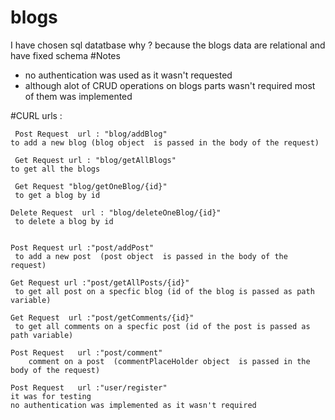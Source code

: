 # blogs

I have chosen sql datatbase
why ?
    because the blogs data are relational and have fixed schema 
#Notes
 - no authentication was used as it wasn't requested 
 - although alot of CRUD operations on blogs parts wasn't required most of them was implemented
   
 #CURL urls :
   
     Post Request  url : "blog/addBlog"
    to add a new blog (blog object  is passed in the body of the request)
    
     Get Request url : "blog/getAllBlogs"
    to get all the blogs 
    
     Get Request "blog/getOneBlog/{id}"
     to get a blog by id 
  
    Delete Request  url : "blog/deleteOneBlog/{id}"
     to delete a blog by id	

    
    Post Request url :"post/addPost"
     to add a new post  (post object  is passed in the body of the request)
   
    Get Request url :"post/getAllPosts/{id}"
     to get all post on a specfic blog (id of the blog is passed as path variable)
    
    Get Request  url :"post/getComments/{id}"
     to get all comments on a specfic post (id of the post is passed as path variable)
   
    Post Request   url :"post/comment"
        comment on a post  (commentPlaceHolder object  is passed in the body of the request)
    
    Post Request   url :"user/register" 
    it was for testing 
    no authentication was implemented as it wasn't required


  

